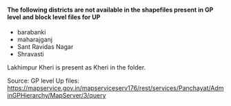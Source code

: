 #### The following districts are not available in the shapefiles present in GP level and block level files for UP

- barabanki
- maharajganj
- Sant Ravidas Nagar
- Shravasti

Lakhimpur Kheri is present as Kheri in the folder. 


Source: GP level Up files: https://mapservice.gov.in/mapserviceserv176/rest/services/Panchayat/AdminGPHierarchy/MapServer/3/query
